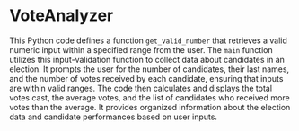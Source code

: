 # VoteAnalyzer

This Python code defines a function `get_valid_number` that retrieves a valid numeric input within a specified range from the user. The `main` function utilizes this input-validation function to collect data about candidates in an election. It prompts the user for the number of candidates, their last names, and the number of votes received by each candidate, ensuring that inputs are within valid ranges. The code then calculates and displays the total votes cast, the average votes, and the list of candidates who received more votes than the average. It provides organized information about the election data and candidate performances based on user inputs.
